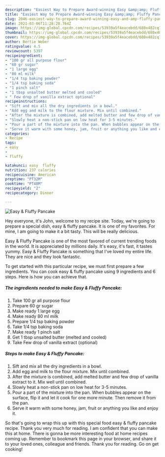 ```yaml
---
description: "Easiest Way to Prepare Award-winning Easy &amp;amp; Fluffy Pancake"
title: "Easiest Way to Prepare Award-winning Easy &amp;amp; Fluffy Pancake"
slug: 2046-easiest-way-to-prepare-award-winning-easy-and-amp-fluffy-pancake
date: 2021-03-06T11:28:28.764Z
image: https://img-global.cpcdn.com/recipes/53939a5f4eacebdd/680x482cq70/easy-fluffy-pancake-recipe-main-photo.jpg
thumbnail: https://img-global.cpcdn.com/recipes/53939a5f4eacebdd/680x482cq70/easy-fluffy-pancake-recipe-main-photo.jpg
cover: https://img-global.cpcdn.com/recipes/53939a5f4eacebdd/680x482cq70/easy-fluffy-pancake-recipe-main-photo.jpg
author: Bertie Weber
ratingvalue: 4.5
reviewcount: 5397
recipeingredient:
- "100 gr all purpose flour"
- "60 gr sugar"
- "1 large egg"
- "80 ml milk"
- "1/4 tsp baking powder"
- "1/4 tsp baking soda"
- "1 pinch salt"
- "1 tbsp unsalted butter melted and cooled"
- " Few drop of vanilla extract optional"
recipeinstructions:
- "Sift and mix all the dry ingredients in a bowl."
- "Add egg and milk to the flour mixture. Mix until combined."
- "After the mixture is combined, add melted butter and few drop of vanilla extract to it. Mix well until combined."
- "Slowly heat a non-stick pan on low heat for 3-5 minutes."
- "Pour a part of the mixture into the pan. When bubbles appear on the surface, flip it and let it cook for one more minute. Then remove it from the pan."
- "Serve it warm with some honey, jam, fruit or anything you like and enjoy it."
categories:
- Recipe
tags:
- easy
- 
- fluffy

katakunci: easy  fluffy 
nutrition: 237 calories
recipecuisine: American
preptime: "PT32M"
cooktime: "PT40M"
recipeyield: "2"
recipecategory: Dinner

---
```



![Easy &amp; Fluffy Pancake](https://img-global.cpcdn.com/recipes/53939a5f4eacebdd/680x482cq70/easy-fluffy-pancake-recipe-main-photo.jpg)

Hey everyone, it's John, welcome to my recipe site. Today, we're going to prepare a special dish, easy &amp; fluffy pancake. It is one of my favorites. For mine, I am going to make it a bit tasty. This will be really delicious.



Easy &amp; Fluffy Pancake is one of the most favored of current trending foods in the world. It is appreciated by millions daily. It's easy, it's fast, it tastes yummy. Easy &amp; Fluffy Pancake is something that I've loved my entire life. They are nice and they look fantastic.


To get started with this particular recipe, we must first prepare a few ingredients. You can cook easy &amp; fluffy pancake using 9 ingredients and 6 steps. Here is how you can achieve that.

<!--inarticleads1-->

##### The ingredients needed to make Easy &amp; Fluffy Pancake:

1. Take 100 gr all purpose flour
1. Prepare 60 gr sugar
1. Make ready 1 large egg
1. Make ready 80 ml milk
1. Prepare 1/4 tsp baking powder
1. Take 1/4 tsp baking soda
1. Make ready 1 pinch salt
1. Get 1 tbsp unsalted butter (melted and cooled)
1. Take  Few drop of vanilla extract (optional)




<!--inarticleads2-->

##### Steps to make Easy &amp; Fluffy Pancake:

1. Sift and mix all the dry ingredients in a bowl.
1. Add egg and milk to the flour mixture. Mix until combined.
1. After the mixture is combined, add melted butter and few drop of vanilla extract to it. Mix well until combined.
1. Slowly heat a non-stick pan on low heat for 3-5 minutes.
1. Pour a part of the mixture into the pan. When bubbles appear on the surface, flip it and let it cook for one more minute. Then remove it from the pan.
1. Serve it warm with some honey, jam, fruit or anything you like and enjoy it.




So that's going to wrap this up with this special food easy &amp; fluffy pancake recipe. Thank you very much for reading. I am confident that you can make this at home. There is gonna be more interesting food at home recipes coming up. Remember to bookmark this page in your browser, and share it to your loved ones, colleague and friends. Thank you for reading. Go on get cooking!
